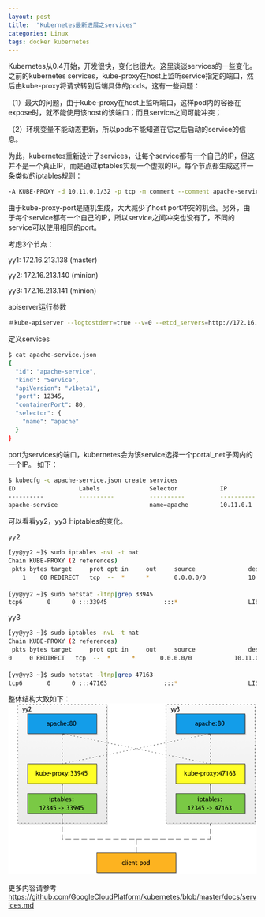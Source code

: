 ```yaml
---
layout: post
title:  "Kubernetes最新进展之services"
categories: Linux
tags: docker kubernetes
---
```


Kubernetes从0.4开始，开发很快，变化也很大。这里谈谈services的一些变化。
之前的kubernetes services，kube-proxy在host上监听service指定的端口，然后由kube-proxy将请求转到后端具体的pods。这有一些问题：

（1）最大的问题，由于kube-proxy在host上监听端口，这样pod内的容器在expose时，就不能使用该host的该端口；而且service之间可能冲突；

（2）环境变量不能动态更新，所以pods不能知道在它之后启动的service的信息。

为此，kubernetes重新设计了services，让每个service都有一个自己的IP，但这并不是一个真正IP，而是通过iptables实现一个虚拟的IP。每个节点都生成这样一条类似的iptables规则：

```sh
-A KUBE-PROXY -d 10.11.0.1/32 -p tcp -m comment --comment apache-service -m tcp --dport ${service-port} -j REDIRECT --to-ports ${kube-proxy-port}
```

由于kube-proxy-port是随机生成，大大减少了host port冲突的机会。另外，由于每个service都有一个自己的IP，所以service之间冲突也没有了，不同的service可以使用相同的port。

考虑3个节点：

yy1: 172.16.213.138 (master)

yy2: 172.16.213.140 (minion)

yy3: 172.16.213.141 (minion)

apiserver运行参数

```sh
＃kube-apiserver --logtostderr=true --v=0 --etcd_servers=http://172.16.213.138:4001 --address=0.0.0.0 --port=8080 --machines=172.16.213.140,172.16.213.141 --minion_port=10250 --allow_privileged=true --portal_net=10.11.0.0/16
```

定义services

```sh
$ cat apache-service.json
{
  "id": "apache-service",
  "kind": "Service",
  "apiVersion": "v1beta1",
  "port": 12345,
  "containerPort": 80,
  "selector": {
    "name": "apache"
  }
}
```

port为services的端口，kubernetes会为该service选择一个portal_net子网内的一个IP。
如下：

```sh
$ kubecfg -c apache-service.json create services
ID                  Labels              Selector            IP                  Port
----------          ----------          ----------          ----------          ----------
apache-service                          name=apache         10.11.0.1           12345
```

可以看看yy2，yy3上iptables的变化。

yy2

```sh
[yy@yy2 ~]$ sudo iptables -nvL -t nat
Chain KUBE-PROXY (2 references)
 pkts bytes target     prot opt in     out     source               destination         
    1    60 REDIRECT   tcp  --  *      *       0.0.0.0/0            10.11.0.1            /* apache-service */ tcp dpt:12345 redir ports 33945

[yy@yy2 ~]$ sudo netstat -ltnp|grep 33945
tcp6       0      0 :::33945                :::*                    LISTEN      247/kube-proxy
```

yy3

```sh
[yy@yy3 ~]$ sudo iptables -nvL -t nat
Chain KUBE-PROXY (2 references)
 pkts bytes target     prot opt in     out     source               destination         
0     0 REDIRECT   tcp  --  *      *       0.0.0.0/0            10.11.0.1            /* apache-service */ tcp dpt:12345 redir ports 47163

[yy@yy3 ~]$ sudo netstat -ltnp|grep 47163
tcp6       0      0 :::47163                :::*                    LISTEN      255/kube-proxy
```

整体结构大致如下：
![](/assets/2014-11-03-kubernetes-services.png)

更多内容请参考
https://github.com/GoogleCloudPlatform/kubernetes/blob/master/docs/services.md
